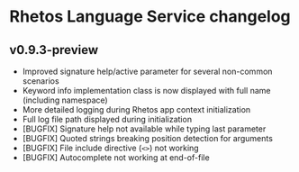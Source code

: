 # Rhetos Language Service changelog

## v0.9.3-preview

* Improved signature help/active parameter for several non-common scenarios
* Keyword info implementation class is now displayed with full name (including namespace)
* More detailed logging during Rhetos app context initialization
* Full log file path displayed during initialization
* [BUGFIX] Signature help not available while typing last parameter
* [BUGFIX] Quoted strings breaking position detection for arguments
* [BUGFIX] File include directive (`<>`) not working
* [BUGFIX] Autocomplete not working at end-of-file
